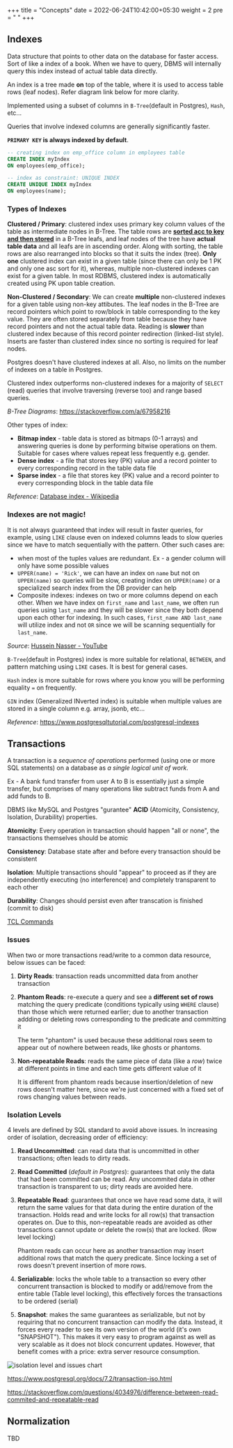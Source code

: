 +++
title = "Concepts"
date =  2022-06-24T10:42:00+05:30
weight = 2
pre = "<i class='fas fa-pen' style='color: white'></i> "
+++

## Indexes
Data structure that points to other data on the database for faster access. Sort of like a index of a book. When we have to query, DBMS will internally query this index instead of actual table data directly.

An index is a tree made **on** top of the table, where it is used to access table rows (leaf nodes). Refer diagram link below for more clarity.

Implemented using a subset of columns in `B-Tree`(default in Postgres), `Hash`, etc...

Queries that involve indexed columns are generally significantly faster.

**`PRIMARY KEY` is always indexed by default**.

```sql
-- creating index on emp_office column in employees table
CREATE INDEX myIndex 
ON employees(emp_office);

-- index as constraint: UNIQUE INDEX
CREATE UNIQUE INDEX myIndex
ON employees(name);
```

### Types of Indexes

**Clustered / Primary**: clustered index uses primary key column values of the table as intermediate nodes in B-Tree. The table rows are [**sorted acc to key and then stored**](https://docs.microsoft.com/en-us/sql/relational-databases/indexes/clustered-and-nonclustered-indexes-described?view=sql-server-ver16#:~:text=Clustered%20indexes%20sort%20and%20store%20the%20data%20rows%20in%20the%20table%20or%20view%20based%20on%20their%20key%20values) in a B-Tree leafs, and leaf nodes of the tree have **actual table data** and all leafs are in ascending order. Along with sorting, the table rows are also rearranged into blocks so that it suits the index (tree). **Only one** clustered index can exist in a given table (since there can only be 1 PK and only one asc sort for it), whereas, multiple non-clustered indexes can exist for a given table. In most RDBMS, clustered index is automatically created using PK upon table creation.

**Non-Clustered / Secondary**: We can create **multiple** non-clustered indexes for a given table using non-key attibutes. The leaf nodes in the B-Tree are record pointers which point to row/block in table corresponding to the key value. They are often stored separately from table because they have record pointers and not the actual table data. Reading is **slower** than clustered index because of this record pointer redirection (linked-list style). Inserts are faster than clustered index since no sorting is required for leaf nodes.

Postgres doesn't have clustered indexes at all. Also, no limits on the number of indexes on a table in Postgres.

Clustered index outperforms non-clustered indexes for a majority of `SELECT` (read) queries that involve traversing (reverse too) and range based queries.

_B-Tree Diagrams_: https://stackoverflow.com/a/67958216

Other types of index:
- **Bitmap index** - table data is stored as bitmaps (0-1 arrays) and answering queries is done by performing bitwise operations on them. Suitable for cases where values repeat less frequently e.g. gender.
- **Dense index** - a file that stores key (PK) value and a record pointer to every corresponding record in the table data file
- **Sparse index** - a file that stores key (PK) value and a record pointer to every corresponding block in the table data file

_Reference_: [Database index - Wikipedia](https://en.wikipedia.org/wiki/Database_index)

### Indexes are not magic!
It is not always guaranteed that index will result in faster queries, for example, using `LIKE` clause even on indexed columns leads to slow queries since we have to match sequentially with the pattern. Other such cases are:

- when most of the tuples values are redundant. Ex - a gender column will only have some possible values
- `UPPER(name) = 'Rick'`, we can have an index on `name` but not on `UPPER(name)` so queries will be slow, creating index on `UPPER(name)` or a specialized search index from the DB provider can help
- Composite indexes: indexes on two or more columns depend on each other. When we have index on `first_name` and `last_name`, we often run queries using `last_name` and they will be slower since they both depend upon each other for indexing. In such cases, `first_name AND last_name` will utilize index and not `OR` since we will be scanning sequentially for `last_name`.

_Source_: [Hussein Nasser - YouTube](https://youtu.be/oebtXK16WuU)

`B-Tree`(default in Postgres) index is more suitable for relational, `BETWEEN`, and pattern matching using `LIKE` cases. It is best for general cases.

`Hash` index is more suitable for rows where you know you will be performing equality `=` on frequently.

`GIN` index (Generalized INverted index) is suitable when multiple values are stored in a single column e.g. array, jsonb, etc... 

_Reference_: https://www.postgresqltutorial.com/postgresql-indexes



## Transactions
A transaction is a _sequence of operations_ performed (using one or more SQL statements) on a database as _a single logical unit of work_.

Ex - A bank fund transfer from user A to B is essentially just a simple transfer, but comprises of many operations like subtract funds from A and add funds to B.

DBMS like MySQL and Postgres "gurantee" **ACID** (Atomicity, Consistency, Isolation, Durability) properties.

**Atomicity**: Every operation in transaction should happen "all or none", the transactions themselves should be atomic

**Consistency**: Database state after and before every transaction should be consistent

**Isolation**: Multiple transactions should "appear" to proceed as if they are independently executing (no interference) and completely transparent to each other

**Durability**: Changes should persist even after transcation is finished (commit to disk)

[TCL Commands](/db/rdbms/mysql/#tcl)

### Issues
When two or more transactions read/write to a common data resource, below issues can be faced:

1. **Dirty Reads**: transaction reads uncommitted data from another transaction

2. **Phantom Reads**: re-execute a query and see a **different set of rows** matching the query predicate (conditions typically using `WHERE` clause) than those which were returned earlier; due to another transaction addding or deleting rows corresponding to the predicate and committing it
	
	The term "phantom" is used because these additional rows seem to appear out of nowhere between reads, like ghosts or phantoms. 

3. **Non-repeatable Reads**: reads the same piece of data (like a _row_) twice at different points in time and each time gets different value of it

	It is different from phantom reads because insertion/deletion of new rows doesn't matter here, since we're just concerned with a fixed set of rows changing values between reads.

### Isolation Levels

4 levels are defined by SQL standard to avoid above issues. In increasing order of isolation, decreasing order of efficiency:

1. **Read Uncommitted**: can read data that is uncommitted in other transactions; often leads to dirty reads.

2. **Read Committed** (_default in Postgres_): guarantees that only the data that had been committed can be read. Any uncommited data in other transaction is transparent to us; dirty reads are avoided here.

3. **Repeatable Read**: guarantees that once we have read some data, it will return the same values for that data during the entire duration of the transaction. Holds read and write locks for all row(s) that transaction operates on. Due to this, non-repeatable reads are avoided as other transactions cannot update or delete the row(s) that are locked. (Row level locking)

	Phantom reads can occur here as another transaction may insert additional rows that match the query predicate. Since locking a set of rows doesn't prevent insertion of more rows.

4. **Serializable**: locks the whole table to a transaction so every other concurrent transaction is blocked to modify or add/remove from the entire table (Table level locking), this effectively forces the transactions to be ordered (serial)

5. **Snapshot**: makes the same guarantees as serializable, but not by requiring that no concurrent transaction can modify the data. Instead, it forces every reader to see its own version of the world (it's own "SNAPSHOT"). This makes it very easy to program against as well as very scalable as it does not block concurrent updates. However, that benefit comes with a price: extra server resource consumption.

![isolation level and issues chart](https://i.imgur.com/PZfvE7t.png)

https://www.postgresql.org/docs/7.2/transaction-iso.html

https://stackoverflow.com/questions/4034976/difference-between-read-commited-and-repeatable-read


## Normalization
TBD
